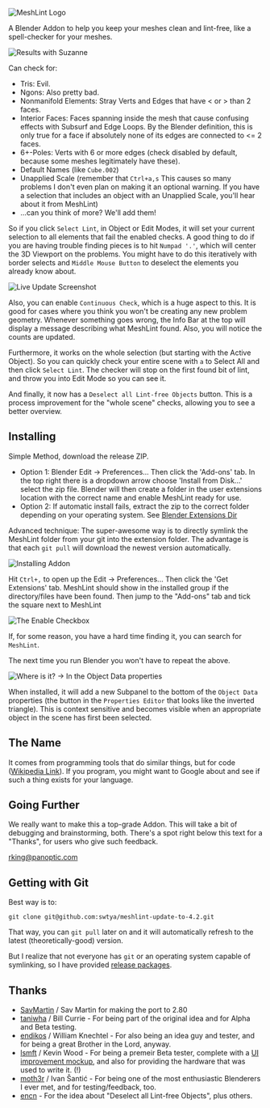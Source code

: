 ![MeshLint Logo](/img/logo-suzanne.png "The default Monkey
has 32 Tris, 42 Nonmanifold Elements, and 9 6+-Edge Poles.")

A Blender Addon to help you keep your meshes clean and lint-free, like a
spell-checker for your meshes.

![Results with Suzanne](/img/messed-up-mesh.png "Found some
Issues.")

Can check for:

 - Tris: Evil.
 - Ngons: Also pretty bad.
 - Nonmanifold Elements: Stray Verts and Edges that have < or > than 2 faces.
 - Interior Faces: Faces spanning inside the mesh that cause confusing
     effects with Subsurf and Edge Loops. By the Blender definition, this is
     only true for a face if absolutely none of its edges are connected to <=
     2 faces.
 - 6+-Poles: Verts with 6 or more edges (check disabled by default, because
   some meshes legitimately have these).
 - Default Names (like `Cube.002`)
 - Unapplied Scale (remember that `Ctrl+a,s` This causes so many problems I
   don't even plan on making it an optional warning. If you have a selection
   that includes an object with an Unapplied Scale, you'll hear about it from
   MeshLint)
 - ...can you think of more? We'll add them!

So if you click `Select Lint`, in Object or Edit Modes, it will set your
current selection to all elements that fail the enabled checks. A good thing
to do if you are having trouble finding pieces is to hit `Numpad '.'`, which
will center the 3D Viewport on the problems. You might have to do this
iteratively with `b`order selects and `Middle Mouse Button` to deselect the
elements you already know about.

![Live Update Screenshot](/img/infobar.png "Live update
screenshot.")

Also, you can enable `Continuous Check`, which is a huge aspect to this. It is
good for cases where you think you won't be creating any new problem geometry.
Whenever something goes wrong, the Info Bar at the top will display a message
describing what MeshLint found. Also, you will notice the counts are updated.

Furthermore, it works on the whole selection (but starting with the Active
Object). So you can quickly check your entire scene with `a` to Select All and
then click `Select Lint`. The checker will stop on the first found bit of
lint, and throw you into Edit Mode so you can see it.

And finally, it now has a `Deselect all Lint-free Objects` button. This is a
process improvement for the "whole scene" checks, allowing you to see a better
overview.

Installing
----------
Simple Method, download the release ZIP.
* Option 1: Blender Edit -> Preferences... Then click the 'Add-ons' tab. In the top right
there is a dropdown arrow choose 'Install from Disk...' select the zip file. Blender will then
create a folder in the user extensions location with the correct name and enable MeshLint ready for use.
* Option 2: If automatic install fails, extract the zip to the correct folder depending on your
operating system. See [Blender Extensions Dir](https://docs.blender.org/manual/en/latest/advanced/blender_directory_layout.html)

Advanced technique: 
The super-awesome way is to directly symlink the MeshLint folder from your git into
the extension folder. The advantage is that each `git pull` 
will download the newest version automatically.

![Installing Addon](/img/install-addon.png "`Install
Addon...` screen.")

Hit `Ctrl+,` to open up the Edit -> Preferences... Then click the 'Get Extensions'
tab. MeshLint should show in the installed group if the directory/files have
been found. Then jump to the "Add-ons" tab and tick the square next to MeshLint

![The Enable Checkbox](/img/enable-checkbox.png "The Enable
checkbox.")

If, for some reason, you have a hard time finding it, you can
search for `MeshLint`. 

The next time you run Blender you won't have to repeat the above.

![Where is it? -> In the Object Data
properties](/img/where-is-it.png "Object Data properties")

When installed, it will add a new Subpanel to the bottom of the `Object Data`
properties (the button in the `Properties Editor` that looks like the inverted
triangle). This is context sensitive and becomes visible when an appropriate 
object in the scene has first been selected.

The Name
--------

It comes from programming tools that do similar things, but for code
([Wikipedia Link](http://en.wikipedia.org/wiki/Lint\_(software\)))). If you
program, you might want to Google about and see if such a thing exists for
your language. 

Going Further
-------------

We really want to make this a top-grade Addon. This will take a bit of
debugging and brainstorming, both. There's a spot right below this text for a
"Thanks", for users who give such feedback.

<rking@panoptic.com>

Getting with Git
-----------

Best way is to:

    git clone git@github.com:swtya/meshlint-update-to-4.2.git

That way, you can `git pull` later on and it will automatically refresh to the
latest (theoretically-good) version.

But I realize that not everyone has `git` or an operating system capable of
symlinking, so I have provided [release packages](https://github.com/swtya/meshlint-update-to-4.2/releases).


Thanks
-----

- [SavMartin](https://github.com/SavMartin/meshlint-Update-to-2.80/) / Sav
  Martin for making the port to 2.80
- [taniwha](http://taniwha.org/~bill/) / Bill Currie - For being part of the
  original idea and for Alpha and Beta testing.
- [endikos](http://www.endikos.com/) / William Knechtel - For also being an
  idea guy and tester, and for being a great Brother in the Lord, anyway.
- [lsmft](http://www.youtube.com/user/Ismft) / Kevin Wood - For being a
  premeir Beta tester, complete with a [UI improvement
  mockup](/img/lsmft.png "Likes Sending Me Fine
  Templates"), and also for providing the hardware that was used to write it.
  (!)
- [moth3r](http://www.moth3r.com/) / Ivan Šantić - For being one of the most
  enthusiastic Blenderers I ever met, and for testing/feedback, too.
- [encn](http://blenderartists.org/forum/member.php?102273-encn) - For the
  idea about "Deselect all Lint-free Objects", plus others.
